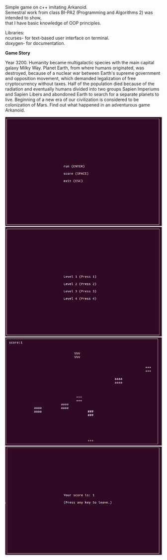 Simple game on c++ imitating Arkanoid. <br>
Semestral work from class BI-PA2 (Programming and Algorithms 2) was intended to show, <br>
that I have basic knowledge of OOP principles. <br>

Libraries:  
ncurses- for text-based user interface on terminal. <br>
doxygen- for documentation. <br>

<b> Game Story </b>

Year 3200. Humanity became multigalactic species with the main capital galaxy Milky Way. Planet Earth, from where humans originated, was destroyed, because of a nuclear war between Earth's supreme government and opposition movement, which demanded legalization of free cryptocurrency without taxes. Half of the population died because of the radiation and eventually humans divided into two groups Sapien Imperiums and Sapien Libers and abondoned Earth to search for a separate planets to live. Beginning of a new era of our civilization is considered to be colonization of Mars. Find out what happened in an adventurous game Arkanoid.


<p align="center">
  <img src="screenshots/menu.png" width="850"/>
  <img src="screenshots/levels.png" width="850"/>
  <img src="screenshots/game.png" width="850"/>
  <img src="screenshots/score.png" width="850"/>
</p>
